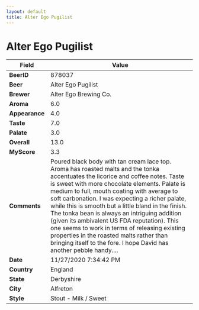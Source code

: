 ```yaml
---
layout: default
title: Alter Ego Pugilist
---
```


# Alter Ego Pugilist

| Field         | Value     |
|---------------|-----------|
| **BeerID** | 878037 |
| **Beer** | Alter Ego Pugilist |
| **Brewer** | Alter Ego Brewing Co. |
| **Aroma** | 6.0 |
| **Appearance** | 4.0 |
| **Taste** | 7.0 |
| **Palate** | 3.0 |
| **Overall** | 13.0 |
| **MyScore** | 3.3 |
| **Comments** | Poured black body with tan cream lace top. Aroma has roasted malts and the tonka accentuates the licorice and coffee notes. Taste is sweet with more chocolate elements. Palate is medium to full, mouth coating with average to soft carbonation. I was expecting a richer palate, while this is smooth but a little bland in the finish. The tonka bean is always an intriguing addition (given its ambivalent US FDA reputation). This one seems to work in terms of releasing existing properties in the roasted malts rather than bringing itself to the fore. I hope David has another pebble handy.... |
| **Date** | 11/27/2020 7:34:42 PM |
| **Country** | England |
| **State** | Derbyshire |
| **City** | Alfreton |
| **Style** | Stout - Milk / Sweet |
